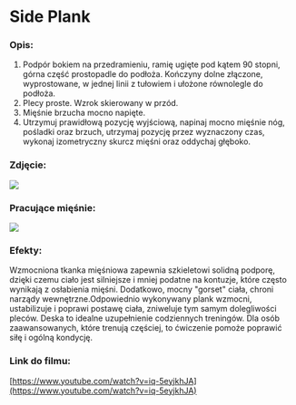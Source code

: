 # Side Plank

### Opis:
1. Podpór bokiem na przedramieniu, ramię ugięte pod kątem 90 stopni, górna część prostopadle do podłoża. Kończyny dolne złączone, wyprostowane, w jednej linii z tułowiem i ułożone równolegle do podłoża.
2. Plecy proste. Wzrok skierowany w przód.
3. Mięśnie brzucha mocno napięte.
4. Utrzymuj prawidłową pozycję wyjściową, napinaj mocno mięśnie nóg, pośladki oraz brzuch, utrzymaj pozycję przez wyznaczony czas, wykonaj izometryczny skurcz mięśni oraz oddychaj głęboko.

### Zdjęcie:
![](exercise/side_plank/photo.jpg)

### Pracujące mięśnie:
![](exercise/side_plank/side-plank.png)

### Efekty:
Wzmocniona tkanka mięśniowa zapewnia szkieletowi solidną podporę, dzięki czemu ciało jest silniejsze i mniej podatne na kontuzje, które często wynikają z osłabienia mięśni. Dodatkowo, mocny "gorset" ciała, chroni narządy wewnętrzne.Odpowiednio wykonywany plank wzmocni, ustabilizuje i poprawi postawę ciała, zniweluje tym samym dolegliwości pleców. Deska to idealne uzupełnienie codziennych treningów. Dla osób zaawansowanych, które trenują częściej, to ćwiczenie pomoże poprawić siłę i ogólną kondycję.

### Link do filmu:
[https://www.youtube.com/watch?v=iq-5eyjkhJA](https://www.youtube.com/watch?v=iq-5eyjkhJA)
